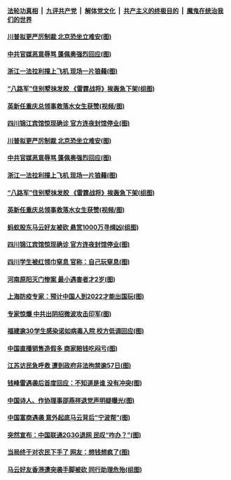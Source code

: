 

####  [法轮功真相](../../../../basic/blob/master/README.md?t=11171002) &nbsp;|&nbsp; [九评共产党](../../../../9ping.md/blob/master/README.md?t=11171002) &nbsp;|&nbsp; [解体党文化](../../../../jtdwh.md/blob/master/README.md?t=11171002)  &nbsp;|&nbsp; [共产主义的终极目的](../../../../gczydzjmd.md/blob/master/README.md?t=11171002) &nbsp;|&nbsp; [魔鬼在统治我们的世界](../../../../mgztzwmdsj.md/blob/master/README.md?t=11171002) 

#### [川普拟更严厉制裁 北京恐坐立难安(图)](../pages/p1/952784.md?t=11171002) 

#### [中共官媒恶意辱骂 蓬佩奥强烈回应(图)](../pages/p1/952798.md?t=11171002) 

#### [浙江一法拉利撞上飞机 现场一片狼藉(图)](../pages/p1/952778.md?t=11171002) 

#### [“八路军”住别墅抹发胶 《雷霆战将》挨轰急下架(组图)](../pages/p1/952742.md?t=11171002) 

#### [英新任重庆总领事救落水女生获赞(视频/图)](../pages/p1/952775.md?t=11171002) 

#### [四川锦江宾馆惊现确诊 官方连夜封馆停业(图)](../pages/p1/952774.md?t=11171002) 

#### [川普拟更严厉制裁 北京恐坐立难安(图)](../pages/p1/952784.md?t=11171002) 

#### [中共官媒恶意辱骂 蓬佩奥强烈回应(图)](../pages/p1/952798.md?t=11171002) 

#### [浙江一法拉利撞上飞机 现场一片狼藉(图)](../pages/p1/952778.md?t=11171002) 

#### [“八路军”住别墅抹发胶 《雷霆战将》挨轰急下架(组图)](../pages/p1/952742.md?t=11171002) 

#### [英新任重庆总领事救落水女生获赞(视频/图)](../pages/p1/952775.md?t=11171002) 

#### [蚂蚁股东马云好友被砍 悬赏1000万寻缉凶(组图)](../pages/p1/952765.md?t=11171002) 

#### [四川锦江宾馆惊现确诊 官方连夜封馆停业(图)](../pages/p1/952774.md?t=11171002) 

#### [四川学生被红领巾窒息 官称：自己玩窒息(图)](../pages/p1/952733.md?t=11171002) 

#### [河南原阳灭门惨案 最小遇害者才2岁(图)](../pages/p1/952721.md?t=11171002) 

#### [上海防疫专家：预计中国人到2022才能出国玩(图)](../pages/p1/952685.md?t=11171002) 

#### [专家惊爆 中共出阴招微波攻击印军(图)](../pages/p1/952680.md?t=11171002) 

#### [福建逾30学生感染诺如病毒入院 校方低调回应(图)](../pages/p1/952698.md?t=11171002) 

#### [中国直播销售造假多 商家赔钱吃闷亏(图)](../pages/p1/952686.md?t=11171002) 

#### [江苏访民急呼救 遭到政府非法拘禁逾57日(图)](../pages/p1/952672.md?t=11171002) 

#### [钱峰雷遇袭后首度回应：不知道是谁 没有冲突(图)](../pages/p1/952668.md?t=11171002) 

#### [中国诗人、作协理事邵燕祥退党声明疑曝光(图)](../pages/p1/952634.md?t=11171002) 

#### [中国富商遇袭 意外起底马云背后“宁波帮”(图)](../pages/p1/952603.md?t=11171002) 

#### [突然宣布：中国联通2G3G退网 民叹“咋办？”(图)](../pages/p1/952590.md?t=11171002) 

#### [当局终于对农民下手了 网友：想钱想疯了(图)](../pages/p1/952585.md?t=11171002) 

#### [马云好友香港遭突袭手脚被砍 同行助理危殆(组图)](../pages/p1/952581.md?t=11171002) 

